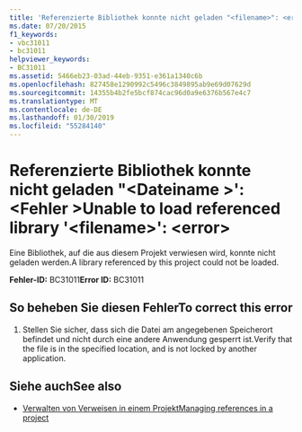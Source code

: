 ```yaml
---
title: 'Referenzierte Bibliothek konnte nicht geladen "<filename>": <error>'
ms.date: 07/20/2015
f1_keywords:
- vbc31011
- bc31011
helpviewer_keywords:
- BC31011
ms.assetid: 5466eb23-03ad-44eb-9351-e361a1340c6b
ms.openlocfilehash: 827458e1290992c5496c3849895ab9e69d07629d
ms.sourcegitcommit: 14355b4b2fe5bcf874cac96d0a9e6376b567e4c7
ms.translationtype: MT
ms.contentlocale: de-DE
ms.lasthandoff: 01/30/2019
ms.locfileid: "55284140"
---
```

# <a name="unable-to-load-referenced-library-filename-error"></a><span data-ttu-id="2911a-102">Referenzierte Bibliothek konnte nicht geladen "\<Dateiname >': \<Fehler ></span><span class="sxs-lookup"><span data-stu-id="2911a-102">Unable to load referenced library '\<filename>': \<error></span></span>
<span data-ttu-id="2911a-103">Eine Bibliothek, auf die aus diesem Projekt verwiesen wird, konnte nicht geladen werden.</span><span class="sxs-lookup"><span data-stu-id="2911a-103">A library referenced by this project could not be loaded.</span></span>  
  
 <span data-ttu-id="2911a-104">**Fehler-ID:** BC31011</span><span class="sxs-lookup"><span data-stu-id="2911a-104">**Error ID:** BC31011</span></span>  
  
## <a name="to-correct-this-error"></a><span data-ttu-id="2911a-105">So beheben Sie diesen Fehler</span><span class="sxs-lookup"><span data-stu-id="2911a-105">To correct this error</span></span>  
  
1.  <span data-ttu-id="2911a-106">Stellen Sie sicher, dass sich die Datei am angegebenen Speicherort befindet und nicht durch eine andere Anwendung gesperrt ist.</span><span class="sxs-lookup"><span data-stu-id="2911a-106">Verify that the file is in the specified location, and is not locked by another application.</span></span>  
  
## <a name="see-also"></a><span data-ttu-id="2911a-107">Siehe auch</span><span class="sxs-lookup"><span data-stu-id="2911a-107">See also</span></span>
- [<span data-ttu-id="2911a-108">Verwalten von Verweisen in einem Projekt</span><span class="sxs-lookup"><span data-stu-id="2911a-108">Managing references in a project</span></span>](/visualstudio/ide/managing-references-in-a-project)
